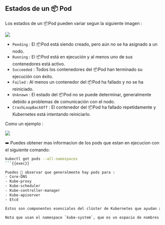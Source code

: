 ﻿## Estados de un 📦 Pod

Los estados de un 📦Pod pueden variar segun la siguiente imagen :

![](https://miro.medium.com/v2/resize:fit:1100/format:webp/1*tgMDxbLM6z8ayeC0J0XtSQ.png)

- `Pending` : El 📦Pod está siendo creado, pero aún no se ha asignado a un nodo.
- `Running` : El 📦Pod está en ejecución y al menos uno de sus contenedores está activo.
- `Succeeded` : Todos los contenedores del 📦Pod han terminado su ejecución con éxito.
- `Failed` : Al menos un contenedor del 📦Pod ha fallado y no se ha reiniciado.
- `Unknown` : El estado del 📦Pod no se puede determinar, generalmente debido a problemas de comunicación con el nodo.
- `CrashLoopBackOff` : El contenedor del 📦Pod ha fallado repetidamente y Kubernetes está intentando reiniciarlo.


Como un ejemplo :

![](https://miro.medium.com/v2/resize:fit:640/format:webp/1*5TdZqzM5JkEI8UgkxBY0SQ.png)

➡️ Puedes obtener mas informacion de los pods que estan en ejecucion con el siguiente comando:

```bash
kubectl get pods --all-namespaces
```{{exec}}

Puedes 🧐 observar que generalmente hay pods para :
- Core-DNS
- Kube-proxy
- Kube-scheduler
- Kube-controller-manager
- Kube-apiserver
- Etcd

Estos son componentes esenciales del clúster de Kubernetes que ayudan a gestionar y coordinar los 📦Pods y otros recursos.

Nota que usan el namespace `kube-system`, que es un espacio de nombres reservado para los componentes del sistema de Kubernetes.


